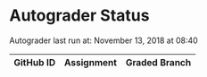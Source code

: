 # Autograder Status
Autograder last run at: November 13, 2018 at 08:40

| GitHub ID | Assignment | Graded Branch |
|-----------|------------|---------------|
